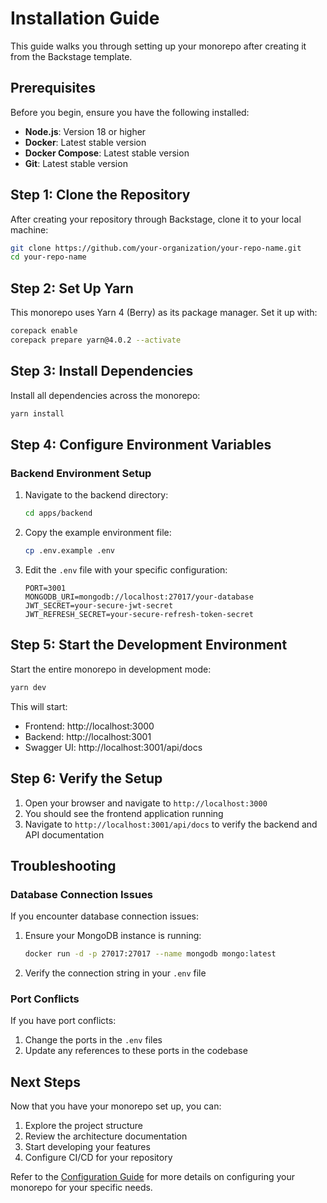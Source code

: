 # Installation Guide

This guide walks you through setting up your monorepo after creating it from the Backstage template.

## Prerequisites

Before you begin, ensure you have the following installed:

- **Node.js**: Version 18 or higher
- **Docker**: Latest stable version
- **Docker Compose**: Latest stable version
- **Git**: Latest stable version

## Step 1: Clone the Repository

After creating your repository through Backstage, clone it to your local machine:

```bash
git clone https://github.com/your-organization/your-repo-name.git
cd your-repo-name
```

## Step 2: Set Up Yarn

This monorepo uses Yarn 4 (Berry) as its package manager. Set it up with:

```bash
corepack enable
corepack prepare yarn@4.0.2 --activate
```

## Step 3: Install Dependencies

Install all dependencies across the monorepo:

```bash
yarn install
```

## Step 4: Configure Environment Variables

### Backend Environment Setup

1. Navigate to the backend directory:

   ```bash
   cd apps/backend
   ```

2. Copy the example environment file:

   ```bash
   cp .env.example .env
   ```

3. Edit the `.env` file with your specific configuration:
   ```
   PORT=3001
   MONGODB_URI=mongodb://localhost:27017/your-database
   JWT_SECRET=your-secure-jwt-secret
   JWT_REFRESH_SECRET=your-secure-refresh-token-secret
   ```

## Step 5: Start the Development Environment

Start the entire monorepo in development mode:

```bash
yarn dev
```

This will start:

- Frontend: http://localhost:3000
- Backend: http://localhost:3001
- Swagger UI: http://localhost:3001/api/docs

## Step 6: Verify the Setup

1. Open your browser and navigate to `http://localhost:3000`
2. You should see the frontend application running
3. Navigate to `http://localhost:3001/api/docs` to verify the backend and API documentation

## Troubleshooting

### Database Connection Issues

If you encounter database connection issues:

1. Ensure your MongoDB instance is running:

   ```bash
   docker run -d -p 27017:27017 --name mongodb mongo:latest
   ```

2. Verify the connection string in your `.env` file

### Port Conflicts

If you have port conflicts:

1. Change the ports in the `.env` files
2. Update any references to these ports in the codebase

## Next Steps

Now that you have your monorepo set up, you can:

1. Explore the project structure
2. Review the architecture documentation
3. Start developing your features
4. Configure CI/CD for your repository

Refer to the [Configuration Guide](./configuration.md) for more details on configuring your monorepo for your specific needs.
